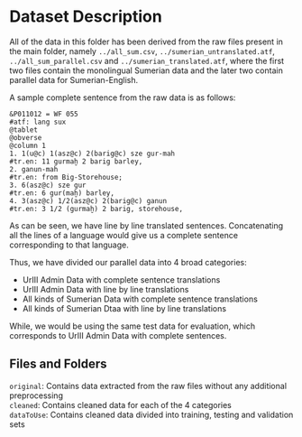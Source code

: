# Dataset Description

All of the data in this folder has been derived from the raw files present in the main folder, namely ```../all_sum.csv```, ```../sumerian_untranslated.atf```,  ```../all_sum_parallel.csv``` and ```../sumerian_translated.atf```, where the first two files contain the monolingual Sumerian data and the later two contain parallel data for Sumerian-English.

A sample complete sentence from the raw data is as follows:

```
&P011012 = WF 055 
#atf: lang sux 
@tablet 
@obverse 
@column 1 
1. 1(u@c) 1(asz@c) 2(barig@c) sze gur-mah 
#tr.en: 11 gurmaḫ 2 barig barley,
2. ganun-mah 
#tr.en: from Big-Storehouse; 
3. 6(asz@c) sze gur 
#tr.en: 6 gur(maḫ) barley, 
4. 3(asz@c) 1/2(asz@c) 2(barig@c) ganun 
#tr.en: 3 1/2 (gurmaḫ) 2 barig, storehouse,
```

As can be seen, we have line by line translated sentences. Concatenating all the lines of a language would give us a complete sentence corresponding to that language.

Thus, we have divided our parallel data into 4 broad categories:
- UrIII Admin Data with complete sentence translations
- UrIII Admin Data with line by line translations
- All kinds of Sumerian Data with complete sentence translations
- All kinds of Sumerian Dtaa with line by line translations

While, we would be using the same test data for evaluation, which corresponds to UrIII Admin Data with complete sentences.

## Files and Folders

```original```: Contains data extracted from the raw files without any additional preprocessing <br>
```cleaned```: Contains cleaned data for each of the 4 categories <br>
```dataToUse```: Contains cleaned data divided into training, testing and validation sets <br>
